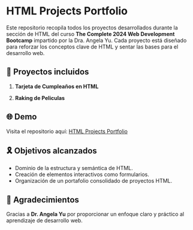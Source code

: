 # HTML Projects Portfolio

Este repositorio recopila todos los proyectos desarrollados durante la sección de HTML del curso **The Complete 2024 Web Development Bootcamp** impartido por la Dra. Angela Yu. Cada proyecto está diseñado para reforzar los conceptos clave de HTML y sentar las bases para el desarrollo web.

## 🌟 Proyectos incluidos

1. **Tarjeta de Cumpleaños en HTML**

2. **Raking de Peliculas**
   
## 🌐 Demo

Visita el repositorio aquí: [HTML Projects Portfolio](https://github.com/DomiAndi/html-portfolio)

## 🎗️ Objetivos alcanzados

- Dominio de la estructura y semántica de HTML.
- Creación de elementos interactivos como formularios.
- Organización de un portafolio consolidado de proyectos HTML.

## 👥 Agradecimientos

Gracias a **Dr. Angela Yu** por proporcionar un enfoque claro y práctico al aprendizaje de desarrollo web.

